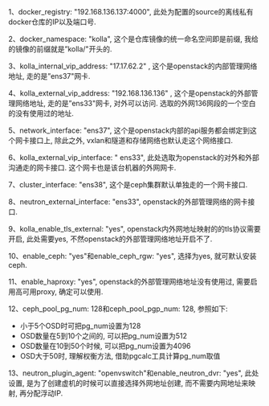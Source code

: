 1、docker_registry: "192.168.136.137:4000", 此处为配置的source的离线私有docker仓库的IP以及端口号. 

2、docker_namespace: "kolla", 这个是仓库镜像的统一命名空间即是前缀, 我给的镜像的前缀就是”kolla/"开头的. 

3、kolla_internal_vip_address: "17.17.62.2" , 这个是openstack的内部管理网络地址, 走的是”ens37"网卡. 

4、kolla_external_vip_address: "192.168.136.136" , 这个是openstack的外部管理网络地址, 走的是”ens33"网卡, 对外可以访问. 选取的外网136网段的一个空白的没有使用过的地址. 

5、network_interface: "ens37", 这个是openstack内部的api服务都会绑定到这个网卡接口上, 除此之外, vxlan和隧道和存储网络也默认走这个网络接口. 

6、kolla_external_vip_interface: " ens33", 此处选取为openstack的对外和外部沟通走的网卡接口. 这个网卡也是该台机器的外网网卡. 

7、cluster_interface: "ens38", 这个是ceph集群默认单独走的一个网卡接口. 

8、neutron_external_interface: "ens33", openstack的外部管理网络的网卡接口. 

9、kolla_enable_tls_external: "yes", openstack内外网地址映射的的tls协议需要开启, 此处需要yes, 不然openstack的外部管理网络地址开启不了. 

10、enable_ceph: "yes"和enable_ceph_rgw: "yes", 选择为yes, 就可默认安装ceph. 

11、enable_haproxy: "yes", openstack的外部管理网络地址没有使用过, 需要启用高可用proxy, 确定可以使用. 

12、ceph_pool_pg_num: 128和ceph_pool_pgp_num: 128, 参照如下: 

- 小于5个OSD时可把pg_num设置为128
- OSD数量在5到10个之间的, 可以把pg_num设置为512
- OSD数量在10到50个时候, 可以把pg_num设置为4096
- OSD大于50时, 理解权衡方法, 借助pgcalc工具计算pg_num取值

13、neutron_plugin_agent: "openvswitch"和enable_neutron_dvr: "yes", 此处设置, 是为了创建虚机的时候可以直接选择外网地址创建, 而不需要内网地址来映射, 再分配浮动IP. 